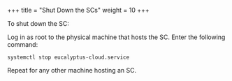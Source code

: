 +++
title = "Shut Down the SCs"
weight = 10
+++

To shut down the SC: 

Log in as root to the physical machine that hosts the SC. Enter the following command: 

    systemctl stop eucalyptus-cloud.service

Repeat for any other machine hosting an SC. 